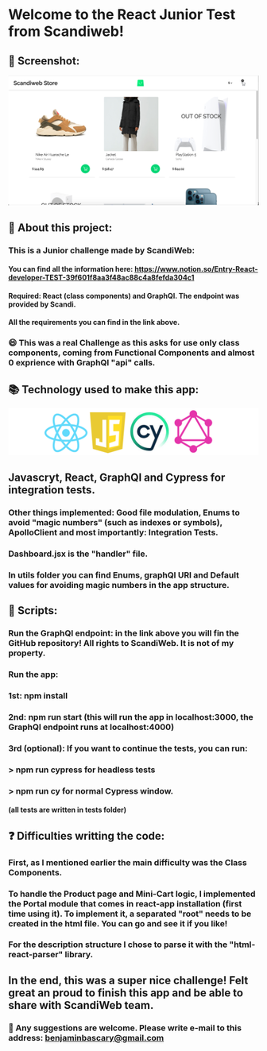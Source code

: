 # Welcome to the React Junior Test from Scandiweb!

## 📱 Screenshot:

<img src="readmeimages/screenshot.png">

## :rocket: About this project:

### This is a Junior challenge made by ScandiWeb:

#### You can find all the information here: https://www.notion.so/Entry-React-developer-TEST-39f601f8aa3f48ac88c4a8fefda304c1

#### Required: React (class components) and GraphQl. The endpoint was provided by Scandi.
#### All the requirements you can find in the link above.

### :smile: This was a real Challenge as this asks for use only class components, coming from Functional Components and almost 0 exprience with GraphQl "api" calls.

## :books: Technology used to make this app:

<img src="readmeimages/tech.png">

## Javascryt, React, GraphQl and Cypress for integration tests.

### Other things implemented: Good file modulation, Enums to avoid "magic numbers" (such as indexes or symbols), ApolloClient and most importantly: Integration Tests.
### Dashboard.jsx is the "handler" file.
### In utils folder you can find Enums, graphQl URI and Default values for avoiding magic numbers in the app structure.

## 🧰 Scripts:

### Run the GraphQl endpoint: in the link above you will fin the GitHub repository! All rights to ScandiWeb. It is not of my property.
### Run the app:

### 1st: npm install
### 2nd: npm run start (this will run the app in localhost:3000, the GraphQl endpoint runs at localhost:4000)
### 3rd (optional): If you want to continue the tests, you can run:
### > npm run cypress for headless tests
### > npm run cy for normal Cypress window.
#### (all tests are written in __tests__ folder)

## ❓ Difficulties writting the code:

### First, as I mentioned earlier the main difficulty was the Class Components.
### To handle the Product page and Mini-Cart logic, I implemented the Portal module that comes in react-app installation (first time using it). To implement it, a separated "root" needs to be created in the html file. You can go and see it if you like!
### For the description structure I chose to parse it with the "html-react-parser" library.

## In the end, this was a super nice challenge! Felt great an proud to finish this app and be able to share with ScandiWeb team.

### :e-mail: Any suggestions are welcome. Please write e-mail to this address: benjaminbascary@gmail.com

